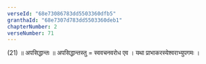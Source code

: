 ```yaml
---
verseId: "68e73086783dd5503360dfb5"
granthaId: "68e7307d783dd5503360deb1"
chapterNumber: 2
verseNumber: 71
---
```


(21) ॥ अपसिद्धान्तः ॥ अपसिद्धान्तस्तु = स्ववचनवरोध एव । यथा प्राभाकरस्येश्वराभ्युपगमः ।
